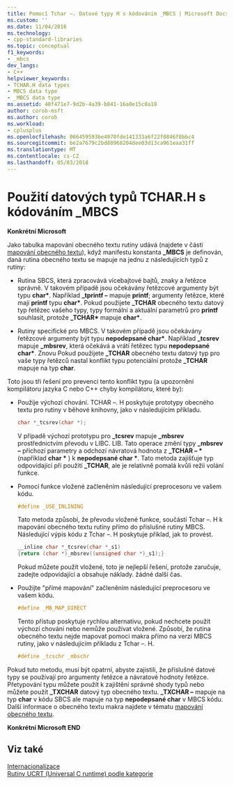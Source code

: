 ```yaml
---
title: Pomocí Tchar –. Datové typy H s kódováním _MBCS | Microsoft Docs
ms.custom: ''
ms.date: 11/04/2016
ms.technology:
- cpp-standard-libraries
ms.topic: conceptual
f1_keywords:
- _mbcs
dev_langs:
- C++
helpviewer_keywords:
- TCHAR.H data types
- MBCS data type
- _MBCS data type
ms.assetid: 48f471e7-9d2b-4a39-b841-16a0e15c0a18
author: corob-msft
ms.author: corob
ms.workload:
- cplusplus
ms.openlocfilehash: 066459593be4970fde141333a6f22f0846f8bbc4
ms.sourcegitcommit: be2a7679c2bd80968204dee03d13ca961eaa31ff
ms.translationtype: MT
ms.contentlocale: cs-CZ
ms.lasthandoff: 05/03/2018
---
```

# <a name="using-tcharh-data-types-with-mbcs"></a>Použití datových typů TCHAR.H s kódováním _MBCS

**Konkrétní Microsoft**

Jako tabulka mapování obecného textu rutiny udává (najdete v části [mapování obecného textu](../c-runtime-library/generic-text-mappings.md)), když manifestu konstanta **_MBCS** je definován, daná rutina obecného textu se mapuje na jednu z následujících typů z rutiny:

- Rutina SBCS, která zpracovává vícebajtové bajtů, znaky a řetězce správně. V takovém případě jsou očekávány řetězcové argumenty být typu **char&#42;**. Například **_tprintf –** mapuje **printf**; argumenty řetězce, které mají **printf** typu **char&#42;**. Pokud použijete **_TCHAR** obecného textu datový typ řetězec vašeho typy, typy formální a aktuální parametrů pro **printf** souhlasit, protože **_TCHAR&#42;**  mapuje **char&#42;**.

- Rutiny specifické pro MBCS. V takovém případě jsou očekávány řetězcové argumenty být typu __nepodepsané char&#42;__. Například **_tcsrev** mapuje **_mbsrev**, která očekává a vrátí řetězec typu __nepodepsané char&#42;__. Znovu Pokud použijete **_TCHAR** obecného textu datový typ pro vaše typy řetězců nastal konflikt typu potenciální protože **_TCHAR** mapuje na typ **char**.

 Toto jsou tři řešení pro prevenci tento konflikt typu (a upozornění kompilátoru jazyka C nebo C++ chyby kompilátoru, které by):

- Použije výchozí chování. TCHAR –. H poskytuje prototypy obecného textu pro rutiny v běhové knihovny, jako v následujícím příkladu.

   ```C
   char *_tcsrev(char *);
   ```

   V případě výchozí prototypu pro **_tcsrev** mapuje **_mbsrev** prostřednictvím převodu v LIBC. LIB. Tato operace změní typy **_mbsrev –** příchozí parametry a odchozí návratová hodnota z **_TCHAR – &#42;**  (například **char &#42;** ) k **nepodepsané char &#42;**. Tato metoda zajišťuje typ odpovídající při použití **_TCHAR**, ale je relativně pomalá kvůli režii volání funkce.

- Pomocí funkce vložené začleněním následující preprocesoru ve vašem kódu.

   ```C
   #define _USE_INLINING
   ```

   Tato metoda způsobí, že převodu vložené funkce, součástí Tchar –. H k mapování obecného textu rutiny přímo do příslušné rutiny MBCS. Následující výpis kódu z Tchar –. H poskytuje příklad, jak to provést.

   ```C
   __inline char *_tcsrev(char *_s1)
   {return (char *)_mbsrev((unsigned char *)_s1);}
   ```

   Pokud můžete použít vložené, toto je nejlepší řešení, protože zaručuje, zadejte odpovídající a obsahuje náklady. žádné další čas.

- Použijte "přímé mapování" začleněním následující preprocesoru ve vašem kódu.

   ```C
   #define _MB_MAP_DIRECT
   ```

   Tento přístup poskytuje rychlou alternativu, pokud nechcete použít výchozí chování nebo nemůže používat vložené. Způsobí, že rutina obecného textu nejde mapovat pomocí makra přímo na verzi MBCS rutiny, jako v následujícím příkladu z Tchar –. H.

   ```C
   #define _tcschr _mbschr
   ```

Pokud tuto metodu, musí být opatrní, abyste zajistili, že příslušné datové typy se používají pro argumenty řetězce a návratové hodnoty řetězce. Přetypování typu můžete použít k zajištění správné shody typů nebo můžete použít **_TXCHAR** datový typ obecného textu. **_TXCHAR –** mapuje na typ **char** v kódu SBCS ale mapuje na typ **nepodepsané char** v MBCS kódu. Další informace o obecného textu makra najdete v tématu [mapování obecného textu](../c-runtime-library/generic-text-mappings.md).

**Konkrétní Microsoft END**

## <a name="see-also"></a>Viz také

[Internacionalizace](../c-runtime-library/internationalization.md)<br/>
[Rutiny UCRT (Universal C runtime) podle kategorie](../c-runtime-library/run-time-routines-by-category.md)<br/>
